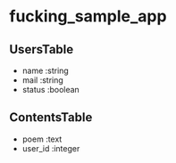 # fucking_sample_app

## UsersTable 
* name :string
* mail :string
* status :boolean

## ContentsTable
* poem :text
* user_id :integer